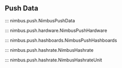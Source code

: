 ## Push Data

::: nimbus.push.NimbusPushData

::: nimbus.push.hardware.NimbusPushHardware

::: nimbus.push.hashboards.NimbusPushHashboards

::: nimbus.push.hashrate.NimbusHashrate

::: nimbus.push.hashrate.NimbusHashrateUnit
